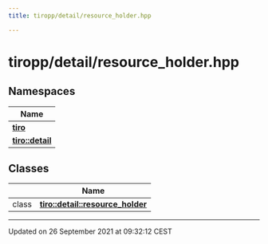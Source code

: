 ```yaml
---
title: tiropp/detail/resource_holder.hpp

---
```


# tiropp/detail/resource_holder.hpp



## Namespaces

| Name           |
| -------------- |
| **[tiro](/docs/api/namespaces/namespacetiro)**  |
| **[tiro::detail](/docs/api/namespaces/namespacetiro_1_1detail)**  |

## Classes

|                | Name           |
| -------------- | -------------- |
| class | **[tiro::detail::resource_holder](/docs/api/classes/classtiro_1_1detail_1_1resource__holder)**  |






-------------------------------

Updated on 26 September 2021 at 09:32:12 CEST
